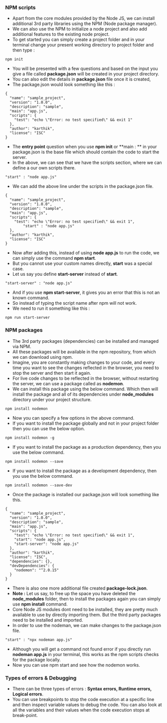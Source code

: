 ### NPM scripts

- Apart from the core modules provided by the Node JS, we can install additional 3rd party libraries using the NPM (Node package manager).
- We can also use the NPM to initialize a node project and also add additional features to the existing node project.
- To get started you can simply create a project folder and in your terminal change your present working directory to project folder and then type :

```
npm init
```

- You will be presented with a few questions and based on the input you give a file called **package.json** will be created in your project directory.
- You can also edit the details in **package.json** file once it is created,
- The package.json would look something like this :

```
{
  "name": "sample_project",
  "version": "1.0.0",
  "description": "sample",
  "main": "app.js",
  "scripts": {
    "test": "echo \"Error: no test specified\" && exit 1"
  },
  "author": "karthik",
  "license": "ISC"
}
```

- The **entry point** question when you use **npm init** or \*\*main : \*\* in your package.json is the base file which should contain the code to start the server.
- In the above, we can see that we have the scripts section, where we can define a our own scripts there.

```
"start" : "node app.js"
```

- We can add the above line under the scripts in the package.json file.

```
{
  "name": "sample_project",
  "version": "1.0.0",
  "description": "sample",
  "main": "app.js",
  "scripts": {
    "test": "echo \"Error: no test specified\" && exit 1",
        "start" : "node app.js"
  },
  "author": "karthik",
  "license": "ISC"
}
```

- Now after adding this, instead of using **node app.js** to run the code, we can simply use the command **npm start**.
- But you cannot use your custom names directly, **start** was a special case.
- Let us say you define **start-server** instead of **start**.

```
"start-server" : "node app.js"
```

- And if you use **npm start-server**, it gives you an error that this is not an known command.
- So instead of typing the script name after npm will not work.
- We need to run it something like this :

```
npm run start-server
```

### NPM packages

- The 3rd party packages (dependencies) can be installed and managed via NPM.
- All these packages will be available in the npm repository, from which we can download using npm.
- Imagine, you are constantly making changes to your code, and every time you want to see the changes reflected in the browser, you need to stop the server and then start it again.
- For live code changes to be reflected in the browser, without restarting the server, we can use a package called as **nodemon**.
- We can install this package using the below command. Which then will install the package and all of its dependencies under **node_modules** directory under your project structure.

```
npm install nodemon
```

- Now you can specify a few options in the above command.
- If you want to install the package globally and not in your project folder then you can use the below option.

```
npm install nodemon -g
```

- If you want to install the package as a production dependency, then you use the below command.

```
npm install nodemon --save
```

- If you want to install the package as a development dependency, then you use the below command.

```
npm install nodemon --save-dev
```

- Once the package is installed our package.json will look something like this.

```
{
  "name": "sample_project",
  "version": "1.0.0",
  "description": "sample",
  "main": "app.js",
  "scripts": {
    "test": "echo \"Error: no test specified\" && exit 1",
    "start": "node app.js",
    "start-server": "node app.js"
  },
  "author": "karthik",
  "license": "ISC",
  "dependencies": {},
  "devDependencies": {
    "nodemon": "^2.0.15"
  }
}
```

- There is also one more additional file created **package-lock.json**.
- **Note :** Let us say, to free up the space you have deleted the **node_modules** folder, then to install the packages again you can simply use **npm install** command.
- Core Node JS modules dont need to be installed, they are pretty much available to use by directly importing them. But the third party packages need to be installed and imported.
- In order to use the nodeman, we can make changes to the package.json file.

```
"start" : "npx nodeman app.js"
```

- Although you will get a command not found error if you directly run **nodeman app.js** in your terminal, this works as the npm scripts checks for the package locally.
- Now you can use npm start and see how the nodemon works.

### Types of errors & Debugging

- There can be three types of errors : **Syntax errors, Runtime errors, Logical errors**.
- You can use breakpoints to stop the code execution at a specific line and then inspect variable values to debug the code. You can also look at all the variables and their values when the code execution stops at break-point.